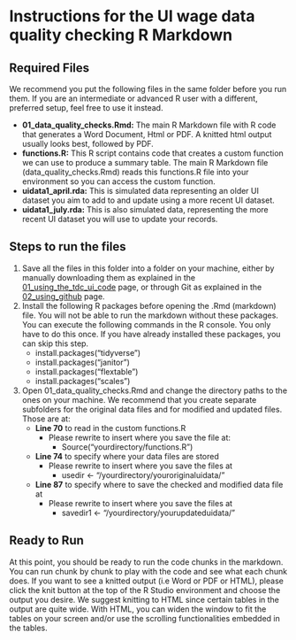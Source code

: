 # Instructions for the UI wage data quality checking R Markdown

## Required Files
We recommend you put the following files in the same folder before you run them. If you are an intermediate or advanced R user with a different, preferred setup, feel free to use it instead.

  * **01_data_quality_checks.Rmd:** The main R Markdown file with R code that generates a Word Document, Html or PDF. A knitted html output usually looks best, followed by PDF.
  * **functions.R:** This R script contains code that creates a custom function we can use to produce a summary table. The main R Markdown file (data_quality_checks.Rmd) reads this functions.R file into your environment so you can access the custom function.
  * **uidata1_april.rda:** This is simulated data representing an older UI dataset you aim to add to and update using a more recent UI dataset.
  * **uidata1_july.rda:** This is also simulated data, representing the more recent UI dataset you will use to update your records. 

## Steps to run the files

1. Save all the files in this folder into a folder on your machine, either by manually downloading them as explained in the [01_using_the_tdc_ui_code](https://github.com/MDRCNY/TDC-UI/blob/main/00_how_to_use_this_repository/01_using_the_tdc_ui_code.md) page, or through Git as explained in the [02_using_github](UI/blob/main/00_how_to_use_this_repository/02_using_github.md) page.
2. Install the following R packages before opening the .Rmd (markdown) file. You will not be able to run the markdown without these packages. You can execute the following commands in the R console. You only have to do this once. If you have already installed these packages, you can skip this step.
    * install.packages(“tidyverse”)
    * install.packages(“janitor”)
    * install.packages(“flextable”)
    * install.packages(“scales”)
3. Open 01_data_quality_checks.Rmd and change the directory paths to the ones on your machine. We recommend that you create separate subfolders for the original data files and for modified and updated files. Those are at:
    * **Line 70** to read in the custom functions.R
      * Please rewrite to insert where you save the file at: 
        * Source(“yourdirectory/functions.R”)  
    * **Line 74** to specify where your data files are stored
      * Please rewrite to insert where you save the files at
        * usedir <- “/yourdirectory/youroriginaluidata/”
    * **Line 87** to specify where to save the checked and modified data file at
      * Please rewrite to insert where you save the files at
        * savedir1 <- “/yourdirectory/yourupdateduidata/”

## Ready to Run

At this point, you should be ready to run the code chunks in the markdown. You can run chunk by chunk to play with the code and see what each chunk does. If you want to see a knitted output (i.e Word or PDF or HTML), please click the knit button at the top of the R Studio environment and choose the output you desire. We suggest knitting to HTML since certain tables in the output are quite wide. With HTML, you can widen the window to fit the tables on your screen and/or use the scrolling functionalities embedded in the tables.



